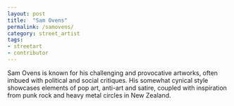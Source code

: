 ```yaml
---
layout: post
title:  "Sam Ovens"
permalink: /samovens/
category: street_artist
tags:
- streetart
- contributor
---
```


Sam Ovens is known for his challenging and provocative artworks, often imbued with political and social critiques. His somewhat cynical style showcases elements of pop art, anti-art and satire, coupled with inspiration from punk rock and heavy metal circles in New Zealand.
